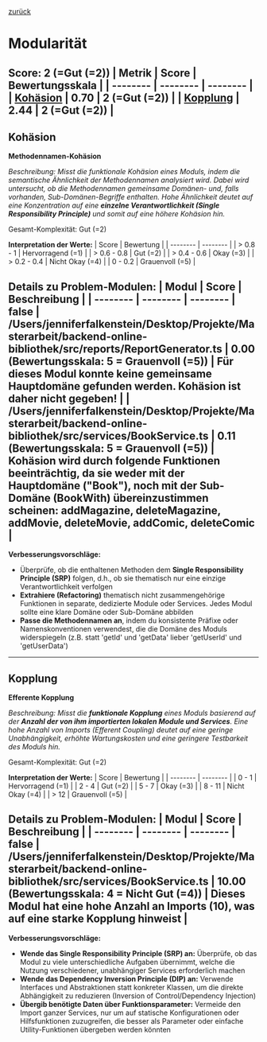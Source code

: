 [zurück](../REPORT.md)
# Modularität
Score: 2 (=Gut (=2))
| Metrik | Score | Bewertungsskala |
| -------- | -------- | -------- |
| [Kohäsion](#kohäsion) | 0.70 | 2 (=Gut (=2)) |
| [Kopplung](#kopplung) | 2.44 | 2 (=Gut (=2)) |
-----
## Kohäsion
**Methodennamen-Kohäsion**
 
*Beschreibung: Misst die funktionale Kohäsion eines Moduls, indem die semantische Ähnlichkeit der Methodennamen analysiert wird. Dabei wird untersucht, ob die Methodennamen gemeinsame Domänen- und, falls vorhanden, Sub-Domänen-Begriffe enthalten. Hohe Ähnlichkeit deutet auf eine Konzentration auf eine **einzelne Verantwortlichkeit (Single Responsibility Principle)** und somit auf eine höhere Kohäsion hin.*
 
Gesamt-Komplexität: Gut (=2)
 
**Interpretation der Werte:**
| Score | Bewertung |
| -------- | -------- |
| > 0.8 - 1 | Hervorragend (=1) |
| > 0.6 - 0.8 | Gut (=2) |
| > 0.4 - 0.6 | Okay (=3) |
| > 0.2 - 0.4 | Nicht Okay (=4) |
| 0 - 0.2 | Grauenvoll (=5) |
 
**Details zu Problem-Modulen:**
| Modul | Score | Beschreibung |
| -------- | -------- | -------- |
false
| /Users/jenniferfalkenstein/Desktop/Projekte/Masterarbeit/backend-online-bibliothek/src/reports/ReportGenerator.ts | 0.00 (Bewertungsskala: 5 = Grauenvoll (=5)) | Für dieses Modul konnte keine gemeinsame Hauptdomäne gefunden werden. Kohäsion ist daher nicht gegeben! |
| /Users/jenniferfalkenstein/Desktop/Projekte/Masterarbeit/backend-online-bibliothek/src/services/BookService.ts | 0.11 (Bewertungsskala: 5 = Grauenvoll (=5)) | Kohäsion wird durch folgende Funktionen beeinträchtig, da sie weder mit der Hauptdomäne ("Book"), noch mit der Sub-Domäne (BookWith) übereinzustimmen scheinen: addMagazine, deleteMagazine, addMovie, deleteMovie, addComic, deleteComic |
-----
**Verbesserungsvorschläge:**
- Überprüfe, ob die enthaltenen Methoden dem **Single Responsibility Principle (SRP)** folgen, d.h., ob sie thematisch nur eine einzige Verantwortlichkeit verfolgen
- **Extrahiere (Refactoring)** thematisch nicht zusammengehörige Funktionen in separate, dedizierte Module oder Services. Jedes Modul sollte eine klare Domäne oder Sub-Domäne abbilden
- **Passe die Methodennamen an**, indem du konsistente Präfixe oder Namenskonventionen verwendest, die die Domäne des Moduls widerspiegeln (z.B. statt 'getId' und 'getData' lieber 'getUserId' und 'getUserData')
-----
## Kopplung
**Efferente Kopplung**
 
*Beschreibung: Misst die **funktionale Kopplung** eines Moduls basierend auf der **Anzahl der von ihm importierten lokalen Module und Services**. Eine hohe Anzahl von Imports (Efferent Coupling) deutet auf eine geringe Unabhängigkeit, erhöhte Wartungskosten und eine geringere Testbarkeit des Moduls hin.*
 
Gesamt-Komplexität: Gut (=2)
 
**Interpretation der Werte:**
| Score | Bewertung |
| -------- | -------- |
| 0 - 1 | Hervorragend (=1) |
| 2 - 4 | Gut (=2) |
| 5 - 7 | Okay (=3) |
| 8 - 11 | Nicht Okay (=4) |
| > 12 | Grauenvoll (=5) |
 
**Details zu Problem-Modulen:**
| Modul | Score | Beschreibung |
| -------- | -------- | -------- |
false
| /Users/jenniferfalkenstein/Desktop/Projekte/Masterarbeit/backend-online-bibliothek/src/services/BookService.ts | 10.00 (Bewertungsskala: 4 = Nicht Gut (=4)) | Dieses Modul hat eine hohe Anzahl an Imports (10), was auf eine starke Kopplung hinweist |
-----
**Verbesserungsvorschläge:**
- **Wende das Single Responsibility Principle (SRP) an:** Überprüfe, ob das Modul zu viele unterschiedliche Aufgaben übernimmt, welche die Nutzung verschiedener, unabhängiger Services erforderlich machen
- **Wende das Dependency Inversion Principle (DIP) an:** Verwende Interfaces und Abstraktionen statt konkreter Klassen, um die direkte Abhängigkeit zu reduzieren (Inversion of Control/Dependency Injection)
- **Übergib benötigte Daten über Funktionsparameter:** Vermeide den Import ganzer Services, nur um auf statische Konfigurationen oder Hilfsfunktionen zuzugreifen, die besser als Parameter oder einfache Utility-Funktionen übergeben werden könnten